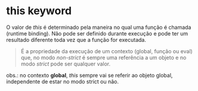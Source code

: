 # this keyword

O valor de *this* é determinado pela maneira no qual uma função é chamada (runtime binding).
Não pode ser definido durante execução e pode  ter um resultado diferente toda vez que a função for executada.

> É a propriedade da execução de um contexto (global, função ou eval) que, no modo *non-strict* é sempre uma referência a um objeto e no modo *strict* pode ser  qualquer valor.

obs.: no contexto **global**, *this* sempre vai se referir ao objeto global, independente de estar no modo strict ou não.
